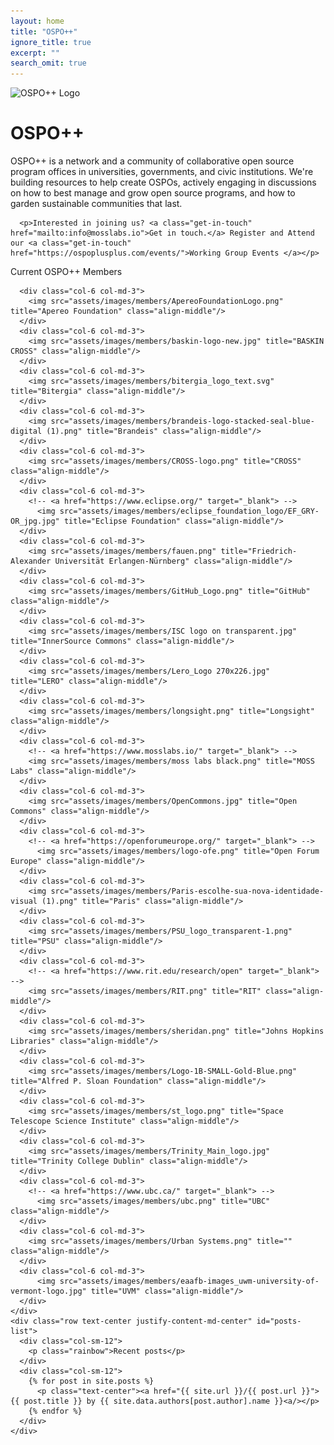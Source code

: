 ```yaml
---
layout: home
title: "OSPO++"
ignore_title: true
excerpt: ""
search_omit: true
---
```


<div class="color">
  <div class="container">
    <div class="row text-left justify-content-md-center content">
      <div class="col-lg-12">
        <img src="./assets/images/logo.svg" class="logo" alt="OSPO++ Logo"/>
        <h1 class="heading">OSPO++</h1>
      </div>
    </div>
  </div>
</div>

<div class="container">
  <div class="row text-left justify-content-md-center content intro-para">
    <div class="col-lg-12">
      <p>OSPO++ is a network and a community of collaborative open source program offices in universities, governments, and civic institutions. We're building resources to help create OSPOs, actively engaging in discussions on how to best manage and grow open source programs, and how to garden sustainable communities that last.</p>

      <p>Interested in joining us? <a class="get-in-touch" href="mailto:info@mosslabs.io">Get in touch.</a> Register and Attend our <a class="get-in-touch" href="https://ospoplusplus.com/events/">Working Group Events </a></p>
</div></div></div>

<div class="logos">
  <div class="container content">
    <div class="row text-center justify-content-md-center">
      <div class="col-sm-12">
        <p class="rainbow">Current OSPO++ Members</p>
      </div>

      <div class="col-6 col-md-3">
        <img src="assets/images/members/ApereoFoundationLogo.png" title="Apereo Foundation" class="align-middle"/>
      </div>
      <div class="col-6 col-md-3">
        <img src="assets/images/members/baskin-logo-new.jpg" title="BASKIN CROSS" class="align-middle"/>
      </div>
      <div class="col-6 col-md-3">
        <img src="assets/images/members/bitergia_logo_text.svg" title="Bitergia" class="align-middle"/>
      </div>
      <div class="col-6 col-md-3">
        <img src="assets/images/members/brandeis-logo-stacked-seal-blue-digital (1).png" title="Brandeis" class="align-middle"/>
      </div>
      <div class="col-6 col-md-3">
        <img src="assets/images/members/CROSS-logo.png" title="CROSS" class="align-middle"/>
      </div>
      <div class="col-6 col-md-3">
        <!-- <a href="https://www.eclipse.org/" target="_blank"> -->
          <img src="assets/images/members/eclipse_foundation_logo/EF_GRY-OR_jpg.jpg" title="Eclipse Foundation" class="align-middle"/>
      </div>
      <div class="col-6 col-md-3">
        <img src="assets/images/members/fauen.png" title="Friedrich-Alexander Universität Erlangen-Nürnberg" class="align-middle"/>
      </div>
      <div class="col-6 col-md-3">
        <img src="assets/images/members/GitHub_Logo.png" title="GitHub" class="align-middle"/>
      </div>
      <div class="col-6 col-md-3">
        <img src="assets/images/members/ISC logo on transparent.jpg" title="InnerSource Commons" class="align-middle"/>
      </div>
      <div class="col-6 col-md-3">
        <img src="assets/images/members/Lero_Logo 270x226.jpg" title="LERO" class="align-middle"/>
      </div>
      <div class="col-6 col-md-3">
        <img src="assets/images/members/longsight.png" title="Longsight" class="align-middle"/>
      </div>
      <div class="col-6 col-md-3">
        <!-- <a href="https://www.mosslabs.io/" target="_blank"> -->
        <img src="assets/images/members/moss labs black.png" title="MOSS Labs" class="align-middle"/>
      </div>
      <div class="col-6 col-md-3">
        <img src="assets/images/members/OpenCommons.jpg" title="Open Commons" class="align-middle"/>
      </div>
      <div class="col-6 col-md-3">
        <!-- <a href="https://openforumeurope.org/" target="_blank"> -->
          <img src="assets/images/members/logo-ofe.png" title="Open Forum Europe" class="align-middle"/>
      </div>
      <div class="col-6 col-md-3">
        <img src="assets/images/members/Paris-escolhe-sua-nova-identidade-visual (1).png" title="Paris" class="align-middle"/>
      </div>
      <div class="col-6 col-md-3">
        <img src="assets/images/members/PSU_logo_transparent-1.png" title="PSU" class="align-middle"/>
      </div>
      <div class="col-6 col-md-3">
        <!-- <a href="https://www.rit.edu/research/open" target="_blank"> -->
        <img src="assets/images/members/RIT.png" title="RIT" class="align-middle"/>
      </div>
      <div class="col-6 col-md-3">
        <img src="assets/images/members/sheridan.png" title="Johns Hopkins Libraries" class="align-middle"/>
      </div>
      <div class="col-6 col-md-3">
        <img src="assets/images/members/Logo-1B-SMALL-Gold-Blue.png" title="Alfred P. Sloan Foundation" class="align-middle"/>
      </div>
      <div class="col-6 col-md-3">
        <img src="assets/images/members/st_logo.png" title="Space Telescope Science Institute" class="align-middle"/>
      </div>
      <div class="col-6 col-md-3">
        <img src="assets/images/members/Trinity_Main_logo.jpg" title="Trinity College Dublin" class="align-middle"/>
      </div>
      <div class="col-6 col-md-3">
        <!-- <a href="https://www.ubc.ca/" target="_blank"> -->
          <img src="assets/images/members/ubc.png" title="UBC" class="align-middle"/>
      </div>
      <div class="col-6 col-md-3">
        <img src="assets/images/members/Urban Systems.png" title="" class="align-middle"/>
      </div>
      <div class="col-6 col-md-3">
          <img src="assets/images/members/eaafb-images_uwm-university-of-vermont-logo.jpg" title="UVM" class="align-middle"/>
      </div>
    </div>
    <div class="row text-center justify-content-md-center" id="posts-list">
      <div class="col-sm-12">
        <p class="rainbow">Recent posts</p>
      </div>
      <div class="col-sm-12">
        {% for post in site.posts %}
          <p class="text-center"><a href="{{ site.url }}/{{ post.url }}">{{ post.title }} by {{ site.data.authors[post.author].name }}<a/></p>
        {% endfor %}
      </div>
    </div>
  </div>
</div>
